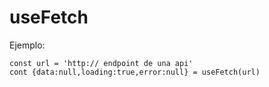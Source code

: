 # useFetch

Ejemplo:

```
const url = 'http:// endpoint de una api'
cont {data:null,loading:true,error:null} = useFetch(url)

```
